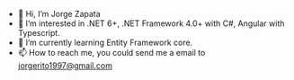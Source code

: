 - 👋 Hi, I’m Jorge Zapata
- 👀 I’m interested in .NET 6+, .NET Framework 4.0+ with C#, Angular with Typescript.
- 🌱 I’m currently learning Entity Framework core.
- 📫 How to reach me, you could send me a email to jorgerito1997@gmail.com

<!---
mzapataj/mzapataj is a ✨ special ✨ repository because its `README.md` (this file) appears on your GitHub profile.
You can click the Preview link to take a look at your changes.
--->
